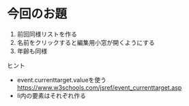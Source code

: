 # 今回のお題
1. 前回同様リストを作る
2. 名前をクリックすると編集用小窓が開くようにする
3. 年齢も同様

ヒント
- event.currenttarget.valueを使う
https://www.w3schools.com/jsref/event_currenttarget.asp
- li内の要素はそれぞれ作る